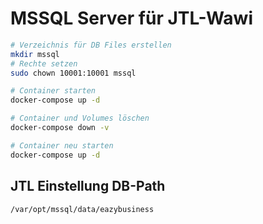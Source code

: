# MSSQL Server für JTL-Wawi


```bash
# Verzeichnis für DB Files erstellen
mkdir mssql
# Rechte setzen
sudo chown 10001:10001 mssql
```


```bash
# Container starten
docker-compose up -d

# Container und Volumes löschen
docker-compose down -v

# Container neu starten
docker-compose up -d
```


## JTL Einstellung DB-Path
`/var/opt/mssql/data/eazybusiness`
